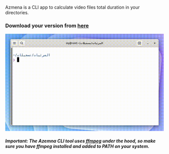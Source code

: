 Azmena is a CLI app to calculate video files total duration in your directories.

### Download your version from [here](https://github.com/mdyssr/azmena-cli/releases/)

![Azmena CLI demo](demo.gif)

##### Important: The Azemna CLI tool uses [ffmpeg](https://ffmpeg.org/) under the hood, so make sure you have ffmpeg installed and added to PATH on your system.
